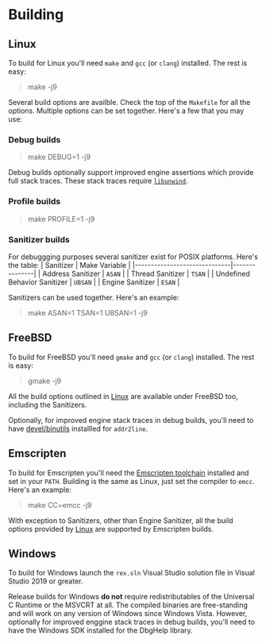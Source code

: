 # Building

## Linux
To build for Linux you'll need `make` and `gcc` (or `clang`) installed. The rest is easy:
 > make -j9

Several build options are availble. Check the top of the `Makefile` for all the options. Multiple options can be set together. Here's a few that you may use:
### Debug builds
  > make DEBUG=1 -j9

Debug builds optionally support improved engine assertions which provide full stack traces. These stack traces require [`libunwind`](https://www.nongnu.org/libunwind/).

### Profile builds
  > make PROFILE=1 -j9
### Sanitizer builds
For debuggging purposes several sanitizer exist for POSIX platforms. Here's the table:
| Sanitizer                    | Make Variable |
|------------------------------|---------------|
| Address Sanitizer            | `ASAN`        |
| Thread Sanitizer             | `TSAN`        |
| Undefined Behavior Sanitizer | `UBSAN`       |
| Engine Sanitizer             | `ESAN`        |

Sanitizers can be used together. Here's an example:
  > make ASAN=1 TSAN=1 UBSAN=1 -j9

## FreeBSD
To build for FreeBSD you'll need `gmake` and `gcc` (or `clang`) installed. The rest is easy:
  > gmake -j9

All the build options outlined in [Linux](#linux) are available under FreeBSD too, including the Sanitizers.

Optionally, for improved engine stack traces in debug builds, you'll need to have [devel/binutils](https://www.freshports.org/devel/binutils) installled for `addr2line`.

## Emscripten
To build for Emscripten you'll need the [Emscripten toolchain](https://emscripten.org/docs/getting_started/downloads.html) installed and set in your `PATH`. Building is the same as Linux, just set the compiler to `emcc`. Here's an example:
 > make CC=emcc -j9

With exception to Sanitizers, other than Engine Sanitizer, all the build options provided by [Linux](#linux) are supported by Emscripten builds.

## Windows
To build for Windows launch the `rex.sln` Visual Studio solution file in Visual Studio 2019 or greater.

Release builds for Windows **do not** require redistributables of the Universal C Runtime or the MSVCRT at all. The compiled binaries are free-standing and will work on any version of Windows since Windows Vista. However, optionally for improved enggine stack traces in debug builds, you'll need to have the Windows SDK installed for the DbgHelp library.
